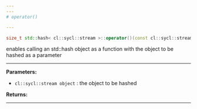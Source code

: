 ```yaml
---
---
# operator()

---
```


```cpp
size_t std::hash< cl::sycl::stream >::operator()(const cl::sycl::stream &object) const
```


enables calling an std::hash object as a function with the object to be hashed as a parameter 


---
**Parameters:**

 - `cl::sycl::stream object`
: the object to be hashed 

**Returns:** 

---
